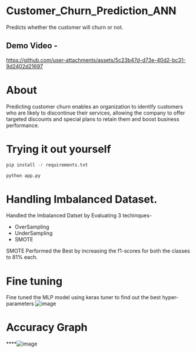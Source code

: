 # Customer_Churn_Prediction_ANN
Predicts whether the customer will churn or not. 
## Demo Video - 

https://github.com/user-attachments/assets/5c23b47d-d73e-40d2-bc31-9d2402d21697

# About
Predicting customer churn enables an organization to identify customers who are likely to discontinue their services, allowing the company to offer targeted discounts and special plans to retain them and boost business performance.

# Trying it out yourself
```bash
pip install -r requirements.txt
```
```bash
python app.py
```
# Handling Imbalanced Dataset.
Handled the Imbalanced Datset by Evaluating 3 techinques-
* OverSampling
* UnderSampling
* SMOTE

SMOTE Performed the Best by increasing the f1-scores for both the classes to 81% each.
  
# Fine tuning
Fine tuned the MLP model using keras tuner to find out the best hyper-parameters
![image](https://github.com/user-attachments/assets/28525587-863e-4dba-b5d7-8ec42fc9a55b)

# Accuracy Graph
****![image](https://github.com/user-attachments/assets/22ade94f-a7ae-4b80-a255-1816f3f9b472)



